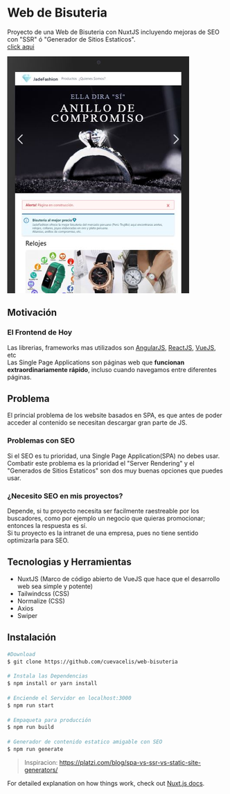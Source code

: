 # Web de Bisuteria

Proyecto de una Web de Bisuteria con NuxtJS incluyendo mejoras de SEO con "SSR" ó "Generador de Sitios Estaticos".<br />
[click aqui](https://web-bisuteria.now.sh/)

![Global info](https://raw.githubusercontent.com/cuevacelis/web-bisuteria/master/github/Captura1.JPG)

## Motivación

### El Frontend de Hoy 
Las librerias, frameworks mas utilizados son [AngularJS](https://angular.io/), [ReactJS](https://reactjs.org/), [VueJS](https://vuejs.org/), etc <br />
Las Single Page Applications son páginas web que **funcionan extraordinariamente rápido**, incluso cuando navegamos entre diferentes páginas. <br />

## Problema
El princial problema de los website basados en SPA, es que antes de poder acceder al contenido se necesitan descargar gran parte de JS.

### Problemas con SEO
Si el SEO es tu prioridad, una Single Page Application(SPA) no debes usar.<br />
Combatir este problema es la prioridad el "Server Rendering" y el "Generados de Sitios Estaticos" son dos muy buenas opciones que puedes usar.

### ¿Necesito SEO en mis proyectos?
Depende, si tu proyecto necesita ser facilmente raestreable por los buscadores, como por ejemplo un negocio que quieras promocionar; entonces la respuesta es sí.<br />
Si tu proyecto es la intranet de una empresa, pues no tiene sentido optimizarla para SEO.

## Tecnologias y Herramientas

- NuxtJS (Marco de código abierto de VueJS que hace que el desarrollo web sea simple y potente)
- Tailwindcss (CSS)
- Normalize (CSS)
- Axios
- Swiper

## Instalación

```bash
#Download
$ git clone https://github.com/cuevacelis/web-bisuteria

# Instala las Dependencias
$ npm install or yarn install

# Enciende el Servidor en localhost:3000
$ npm run start

# Empaqueta para producción
$ npm run build

# Generador de contenido estatico amigable con SEO
$ npm run generate
```

> Inspiracion: https://platzi.com/blog/spa-vs-ssr-vs-static-site-generators/

For detailed explanation on how things work, check out [Nuxt.js docs](https://nuxtjs.org).
